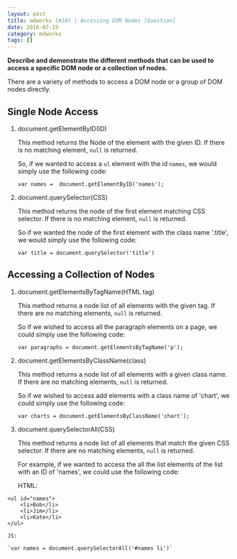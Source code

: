 ```yaml
---
layout: post
title: mdworks (#10) | Accessing DOM Nodes [Question]
date: 2016-07-19
category: mdworks
tags: []
---
```


**Describe and demonstrate the different methods that can be used to access a specific DOM node or a collection of nodes.**

There are a variety of methods to access a DOM node or a group of DOM nodes directly. 

## Single Node Access

1. document.getElementByID(ID)

    This method returns the Node of the element with the given ID. If there is no matching element, `null` is returned. 
    
    So, if we wanted to access a `ul` element with the id `names`, we would simply use the following code: 
        
    `var names =  document.getElementByID('names');`

2. document.querySelector(CSS)
    
    This method returns the node of the first element matching CSS selector. If there is no matching element, `null` is returned.

    So if we wanted the node of the first element with the class name '.title', we would simply use the following code: 

    `var title = document.querySelector('title')`

## Accessing a Collection of Nodes 

1. document.getElementsByTagName(HTML tag)

    This method returns a node list of all elements with the given tag. If there are no matching elements, `null` is returned. 

    So if we wished to access all the paragraph elements on a page, we could simply use the following code: 

    `var paragraphs = document.getElementsByTagName('p');`

2. document.getElementsByClassName(class)

    This method returns a node list of all elements with a given class name. If there are no matching elements, `null` is returned. 

    So if we wished to access add elements with a class name of 'chart', we could simply use the following code: 

    `var charts = document.getElementsByClassName('chart');`    

3. document.querySelectorAll(CSS)
    
    This method returns a node list of all elements that match the given CSS selector. If there are no matching elements, `null` is returned. 

    For example, if we wanted to access the all the list elements of the list with an ID of 'names', we could use the following code: 

    HTML: 

```
<ul id="names">
    <li>Bob</li>
    <li>Jim</li>
    <li>Kate</li>
</ul>
```

    JS:
    
    `var names = document.querySelectorAll('#names li')`
